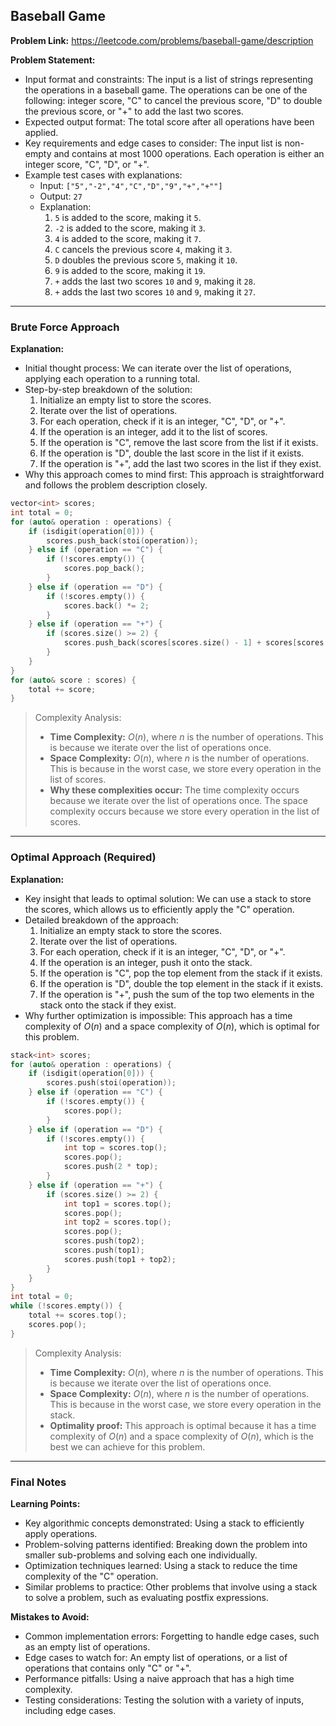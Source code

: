 ## Baseball Game
**Problem Link:** https://leetcode.com/problems/baseball-game/description

**Problem Statement:**
- Input format and constraints: The input is a list of strings representing the operations in a baseball game. The operations can be one of the following: integer score, "C" to cancel the previous score, "D" to double the previous score, or "+" to add the last two scores.
- Expected output format: The total score after all operations have been applied.
- Key requirements and edge cases to consider: The input list is non-empty and contains at most 1000 operations. Each operation is either an integer score, "C", "D", or "+".
- Example test cases with explanations:
    - Input: `["5","-2","4","C","D","9","+","+""]`
    - Output: `27`
    - Explanation: 
        1. `5` is added to the score, making it `5`.
        2. `-2` is added to the score, making it `3`.
        3. `4` is added to the score, making it `7`.
        4. `C` cancels the previous score `4`, making it `3`.
        5. `D` doubles the previous score `5`, making it `10`.
        6. `9` is added to the score, making it `19`.
        7. `+` adds the last two scores `10` and `9`, making it `28`.
        8. `+` adds the last two scores `10` and `9`, making it `27`.

---

### Brute Force Approach

**Explanation:**
- Initial thought process: We can iterate over the list of operations, applying each operation to a running total.
- Step-by-step breakdown of the solution:
    1. Initialize an empty list to store the scores.
    2. Iterate over the list of operations.
    3. For each operation, check if it is an integer, "C", "D", or "+".
    4. If the operation is an integer, add it to the list of scores.
    5. If the operation is "C", remove the last score from the list if it exists.
    6. If the operation is "D", double the last score in the list if it exists.
    7. If the operation is "+", add the last two scores in the list if they exist.
- Why this approach comes to mind first: This approach is straightforward and follows the problem description closely.

```cpp
vector<int> scores;
int total = 0;
for (auto& operation : operations) {
    if (isdigit(operation[0])) {
        scores.push_back(stoi(operation));
    } else if (operation == "C") {
        if (!scores.empty()) {
            scores.pop_back();
        }
    } else if (operation == "D") {
        if (!scores.empty()) {
            scores.back() *= 2;
        }
    } else if (operation == "+") {
        if (scores.size() >= 2) {
            scores.push_back(scores[scores.size() - 1] + scores[scores.size() - 2]);
        }
    }
}
for (auto& score : scores) {
    total += score;
}
```

> Complexity Analysis:
> - **Time Complexity:** $O(n)$, where $n$ is the number of operations. This is because we iterate over the list of operations once.
> - **Space Complexity:** $O(n)$, where $n$ is the number of operations. This is because in the worst case, we store every operation in the list of scores.
> - **Why these complexities occur:** The time complexity occurs because we iterate over the list of operations once. The space complexity occurs because we store every operation in the list of scores.

---

### Optimal Approach (Required)

**Explanation:**
- Key insight that leads to optimal solution: We can use a stack to store the scores, which allows us to efficiently apply the "C" operation.
- Detailed breakdown of the approach:
    1. Initialize an empty stack to store the scores.
    2. Iterate over the list of operations.
    3. For each operation, check if it is an integer, "C", "D", or "+".
    4. If the operation is an integer, push it onto the stack.
    5. If the operation is "C", pop the top element from the stack if it exists.
    6. If the operation is "D", double the top element in the stack if it exists.
    7. If the operation is "+", push the sum of the top two elements in the stack onto the stack if they exist.
- Why further optimization is impossible: This approach has a time complexity of $O(n)$ and a space complexity of $O(n)$, which is optimal for this problem.

```cpp
stack<int> scores;
for (auto& operation : operations) {
    if (isdigit(operation[0])) {
        scores.push(stoi(operation));
    } else if (operation == "C") {
        if (!scores.empty()) {
            scores.pop();
        }
    } else if (operation == "D") {
        if (!scores.empty()) {
            int top = scores.top();
            scores.pop();
            scores.push(2 * top);
        }
    } else if (operation == "+") {
        if (scores.size() >= 2) {
            int top1 = scores.top();
            scores.pop();
            int top2 = scores.top();
            scores.pop();
            scores.push(top2);
            scores.push(top1);
            scores.push(top1 + top2);
        }
    }
}
int total = 0;
while (!scores.empty()) {
    total += scores.top();
    scores.pop();
}
```

> Complexity Analysis:
> - **Time Complexity:** $O(n)$, where $n$ is the number of operations. This is because we iterate over the list of operations once.
> - **Space Complexity:** $O(n)$, where $n$ is the number of operations. This is because in the worst case, we store every operation in the stack.
> - **Optimality proof:** This approach is optimal because it has a time complexity of $O(n)$ and a space complexity of $O(n)$, which is the best we can achieve for this problem.

---

### Final Notes

**Learning Points:**
- Key algorithmic concepts demonstrated: Using a stack to efficiently apply operations.
- Problem-solving patterns identified: Breaking down the problem into smaller sub-problems and solving each one individually.
- Optimization techniques learned: Using a stack to reduce the time complexity of the "C" operation.
- Similar problems to practice: Other problems that involve using a stack to solve a problem, such as evaluating postfix expressions.

**Mistakes to Avoid:**
- Common implementation errors: Forgetting to handle edge cases, such as an empty list of operations.
- Edge cases to watch for: An empty list of operations, or a list of operations that contains only "C" or "+".
- Performance pitfalls: Using a naive approach that has a high time complexity.
- Testing considerations: Testing the solution with a variety of inputs, including edge cases.